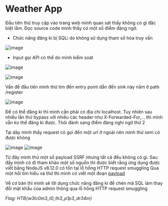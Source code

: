 # Weather App

Đầu tiên thử truy cập vào trang web mình quan sát thấy không có gì đặc biệt lắm. Đọc source code mình thấy có một số điểm đáng ngờ. 
* Chức năng đăng kí bị SQLi do không sử dụng tham số hóa truy vấn

![image](https://github.com/user-attachments/assets/98bdf5d9-5eec-41f7-9b46-97ef3c6cbd49)

* Input gọi API có thể do mình kiểm soát

![image](https://github.com/user-attachments/assets/e6b2bfd9-473d-4a82-9fe7-9ae4595e7100)

![image](https://github.com/user-attachments/assets/aa3beed5-1b22-4a4e-8cea-6c24eda08ceb)

Vấn đề đầu tiên mình thử tìm đến entry point dẫn đến sink này nằm ở path /register

![image](https://github.com/user-attachments/assets/787bf4d6-b12b-4555-b98c-bb946337fb64)

Để có thể đăng kí thì mình cần phải có địa chỉ localhost. Tuy nhiên sau nhiều lần thử bypass với nhiều các header như X-Forwarded-For,... thì mình vẫn ko thể đăng kí được. Thôi đành sang điểm đáng nghi ngờ thứ 2

Tại dây mình thấy request có gọi đến một url ở ngoài nên mình thử xem có được không 

![image](https://github.com/user-attachments/assets/fcf3a876-38ba-4163-bfde-49f31b7fc93a)
![image](https://github.com/user-attachments/assets/36c576f6-1e39-4961-869e-207d95fb98e6)

Từ đây mình thử một số payload SSRF nhưng tất cả đều không có gì. Sau đấy mình có đi tham khảo một số nguồn thì được biết rằng ứng dụng được viết bằng NodeJS v8.12.0 có tồn tại lỗ hổng HTTP request smuggling 
Qua một hồi tìm hiểu và thử thì mình có viết một đoạn [payload](https://github.com/HoangVietAnh09/Write_Up_CTF/blob/main/HTB/Weather_app.py)

Về cơ bản thì mình sẽ lỡi dụng chức năng đăng kí để chèn mã SQL làm thay đổi mật khẩu của admin thông qua lỗ hổng HTTP request smuggling

*Flag: HTB{w3lc0m3_t0_th3_p1p3_dr34m}*



